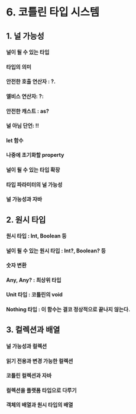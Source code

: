 # 6. 코틀린 타입 시스템

## 1. 널 가능성

#### 널이 될 수 있는 타입 
#### 타입의 의미 
#### 안전한 호출 연산자 : ?.
#### 엘비스 연산자: ?:
#### 안전한 캐스트 : as?
#### 널 아님 단언: !!
#### let 함수 
#### 나중에 초기화할 property
#### 널이 될 수 있는 타입 확장 
#### 타입 파라미터의 널 가능성 
#### 널 가능성과 자바 

## 2. 원시 타입

#### 원시 타입 : Int, Boolean 등
#### 널이 될 수 있는 원시 타입 : Int?, Boolean? 등
#### 숫자 변환 
#### Any, Any? : 최상위 타입 
#### Unit 타입 : 코틀린의 void 
#### Nothing 타입 : 이 함수는 결코 정상적으로 끝나지 않는다.

## 3. 컬렉션과 배열 

#### 널 가능성과 컬렉션 
#### 읽기 전용과 변경 가능한 컬렉션 
#### 코틀린 컬렉션과 자바 
#### 컬렉션을 플랫폼 타입으로 다루기 
#### 객체의 배열과 원시 타입의 배열 


